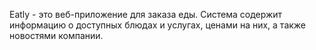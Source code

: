 Eatly - это веб-приложение для заказа еды. Система содержит информацию о доступных блюдах и услугах, ценами на них, а также новостями компании.
